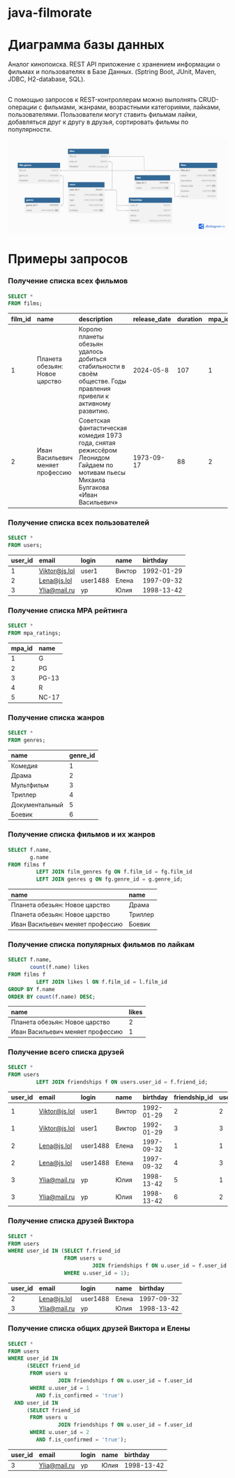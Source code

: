# java-filmorate

# Диаграмма базы данных

Аналог кинопоиска. REST API приложение с хранением информации о фильмах и пользователях в Базе Данных. (Sptring Boot, JUnit, Maven, JDBC, H2-database, SQL).
##
С помощью запросов к REST-контроллерам можно выполнять CRUD-операции с фильмами, жанрами, возрастными категориями, лайками, пользователями. Пользователи могут ставить фильмам лайки, добавляться друг к другу в друзья, сортировать фильмы по популярности.

<img alt="Диаграмма базы данных" src="diagram.png">

# Примеры запросов

### Получение списка всех фильмов

```sql
SELECT *
FROM films;
```

| film\_id | name                                  | description                                                                                                                                       | release\_date | duration | mpa\_id |
|:---------|:--------------------------------------|:--------------------------------------------------------------------------------------------------------------------------------------------------|:--------------|:---------|:----------------|
| 1        | Планета обезьян: Новое царство        | Королю планеты обезьян удалось добиться стабильности в своём обществе. Годы правления привели к активному развитию.  | 2024-05-8     | 107      | 1               |
| 2        | Иван Васильевич меняет профессию<br/> | Советская фантастическая комедия 1973 года, снятая режиссёром Леонидом Гайдаем по мотивам пьесы Михаила Булгакова «Иван Васильевич»               | 1973-09-17    | 88       | 2               |

### Получение списка всех пользователей

```sql
SELECT *
FROM users;
```

| user\_id | email         | login    | name  | birthday   |
|:---------|:--------------|:---------|:------|:-----------|
| 1        | Viktor@js.lol | user1    | Виктор| 1992-01-29 |
| 2        | Lena@js.lol   | user1488 | Елена | 1997-09-32 |
| 3        | Ylia@mail.ru  | yp       | Юлия  | 1998-13-42 |

### Получение списка MPA рейтинга

```sql
SELECT *
FROM mpa_ratings;
```

| mpa\_id | name  |
|:----------------|:------|
| 1               | G     |
| 2               | PG    |
| 3               | PG-13 |
| 4               | R     |
| 5               | NC-17 |

### Получение списка жанров

```sql
SELECT *
FROM genres;
```

| name           | genre\_id |
|:---------------|:----------|
| Комедия        | 1         |
| Драма          | 2         |
| Мультфильм     | 3         |
| Триллер        | 4         |
| Документальный | 5         |
| Боевик         | 6         |

### Получение списка фильмов и их жанров

```sql
SELECT f.name,
       g.name
FROM films f
         LEFT JOIN film_genres fg ON f.film_id = fg.film_id
         LEFT JOIN genres g ON fg.genre_id = g.genre_id;
```

| name                                  | name    |
|:--------------------------------------|:--------|
| Планета обезьян: Новое царство        | Драма   |
| Планета обезьян: Новое царство        | Триллер |
| Иван Васильевич меняет профессию<br/> | Боевик  |

### Получение списка популярных фильмов по лайкам

```sql
SELECT f.name,
       count(f.name) likes
FROM films f
         LEFT JOIN likes l ON f.film_id = l.film_id
GROUP BY f.name
ORDER BY count(f.name) DESC;
```

| name                                  | likes |
|:--------------------------------------|:------|
| Планета обезьян: Новое царство        | 2     |
| Иван Васильевич меняет профессию<br/> | 1     |

### Получение всего списка друзей

```sql
SELECT *
FROM users
         LEFT JOIN friendships f ON users.user_id = f.friend_id;
```

| user\_id | email         | login    | name  | birthday   | friendship\_id | user\_id | friend\_id | is\_confirmed |
|:---------|:--------------|:---------|:------|:-----------|:---------------|:---------|:-----------|:--------------|
| 1        | Viktor@js.lol | user1    | Виктор| 1992-01-29 | 2              | 2        | 1          | true          |
| 1        | Viktor@js.lol | user1    | Виктор| 1992-01-29 | 3              | 3        | 1          | true          |
| 2        | Lena@js.lol   | user1488 | Елена | 1997-09-32 | 1              | 1        | 2          | true          |
| 2        | Lena@js.lol   | user1488 | Елена | 1997-09-32 | 4              | 3        | 2          | true          |
| 3        | Ylia@mail.ru  | yp       | Юлия  | 1998-13-42 | 5              | 1        | 3          | true          |
| 3        | Ylia@mail.ru  | yp       | Юлия  | 1998-13-42 | 6              | 2        | 3          | true          |

### Получение списка друзей Виктора

```sql
SELECT *
FROM users
WHERE user_id IN (SELECT f.friend_id
                  FROM users u
                           JOIN friendships f ON u.user_id = f.user_id
                  WHERE u.user_id = 1);
```

| user\_id | email         | login    | name  | birthday   |
|:---------|:--------------|:---------|:------|:-----------|
| 2        | Lena@js.lol   | user1488 | Елена | 1997-09-32 |
| 3        | Ylia@mail.ru  | yp       | Юлия  | 1998-13-42 |

### Получение списка общих друзей Виктора и Елены

```sql
SELECT *
FROM users
WHERE user_id IN
      (SELECT friend_id
       FROM users u
                JOIN friendships f ON u.user_id = f.user_id
       WHERE u.user_id = 1
         AND f.is_confirmed = 'true')
  AND user_id IN
      (SELECT friend_id
       FROM users u
                JOIN friendships f ON u.user_id = f.user_id
       WHERE u.user_id = 2
         AND f.is_confirmed = 'true');
```

| user\_id | email        | login | name  | birthday   |
|:---------|:-------------|:------|:------|:-----------|
| 3        | Ylia@mail.ru | yp    | Юлия  | 1998-13-42 |
